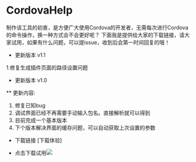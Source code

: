 # CordovaHelp
制作该工具的初衷，是方便广大使用Cordova的开发者，无需每次进行Cordova的命令操作，换一种方式会不会更好呢？
下面我是提供给大家的下载链接，请大家试用，如果有什么问题，可以提issue，收到后会第一时间回复的哦！



* 更新版本 v1.1

 1.修复生成插件页面的路径设置问题





* 更新版本 v1.0

 ** 更新内容:
 1. 修复已知bug 
 2. 调试界面已经不再需要手动输入包名。直接解析就可以得到 
 3. 目前完成一个基本版本
 4. 下个版本解决界面的缓存问题，可以自动获取上次设置的参数
 
 
 
 * 下载链接
[下载体验]
 
 - 点击下载试用[![](https://img.shields.io/badge/Download-jar-green.svg)](https://github.com/senjoeson/CordovaHelp/blob/newtried/CordovaHelp.jar)
